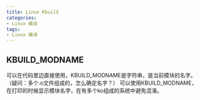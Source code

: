 ```yaml
---
title: Linux Kbuild
categories: 
- Linux 编译
tags:
- Linux 编译
---
```



## KBUILD_MODNAME
可以在代码里边直接使用，KBUILD_MODNAME是字符串，是当前模块的名字。（疑问：多个.o文件组成的，怎么确定名字？）
可以使用KBUILD_MODNAME，在打印的时候显示模块名字，在有多个ko组成的系统中避免混淆。
